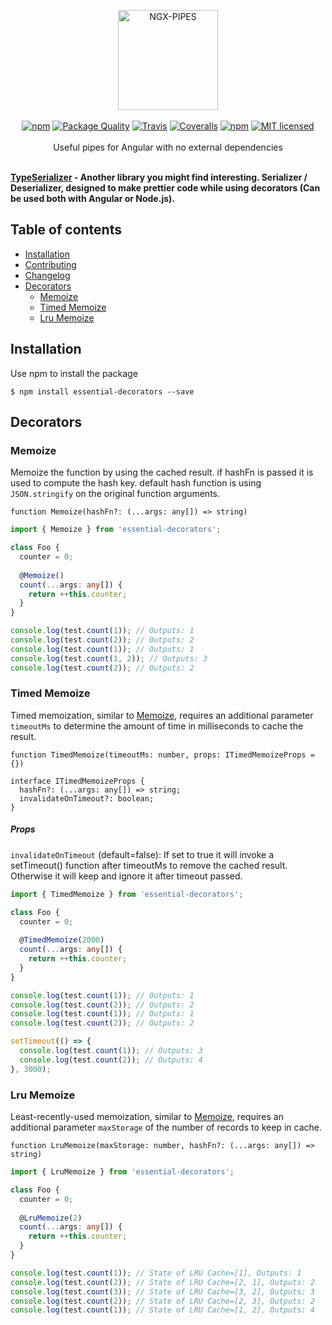 <p align="center">
<img 
    src="assets/ngx-logo.png" width="160" border="0" alt="NGX-PIPES">
<br/><br/>
<a href="https://www.npmjs.com/package/ngx-pipes"><img src="https://img.shields.io/npm/v/ngx-pipes.svg?style=flat-square" alt="npm"></a>
<a href="http://packagequality.com/#?package=ngx-pipes"><img src="https://npm.packagequality.com/shield/ngx-pipes.svg?style=flat-square" alt="Package Quality"></a>
<a href="https://travis-ci.org/danrevah/ngx-pipes"><img src="https://img.shields.io/travis/danrevah/ngx-pipes.svg?style=flat-square" alt="Travis"></a>
<a href="https://coveralls.io/github/danrevah/ngx-pipes?branch=master"><img src="https://img.shields.io/coveralls/danrevah/ngx-pipes.svg?style=flat-square" alt="Coveralls"></a>
<a href="https://www.npmjs.com/package/ngx-pipes"><img src="https://img.shields.io/npm/dm/ngx-pipes.svg?style=flat-square" alt="npm"></a>
<a href="https://github.com/danrevah/ngx-pipes/blob/master/LICENSE.md"><img src="https://img.shields.io/badge/license-MIT-blue.svg?style=flat-square" alt="MIT licensed"></a>
<br/><br/>
 Useful pipes for Angular with no external dependencies
<br/><br/>
</p>

<b><a href="https://github.com/danrevah/typeserializer" target="_blank">TypeSerializer</a> - Another library you might find interesting. Serializer / Deserializer, designed to make prettier code while using decorators (Can be used both with Angular or Node.js).</b>

## Table of contents

 - [Installation](#installation)
 - [Contributing](CONTRIBUTING.md)
 - [Changelog](CHANGELOG.md)
 - [Decorators](#decorators)   
    - [Memoize](#memoize)
    - [Timed Memoize](#timed-memoize)
    - [Lru Memoize](#lru-memoize)

## Installation

Use npm to install the package

  ```terminal
  $ npm install essential-decorators --save 
  ```

## Decorators

### Memoize

Memoize the function by using the cached result. if hashFn is passed it is used to compute the hash key. default hash function is using `JSON.stringify` on the original function arguments.

``function Memoize(hashFn?: (...args: any[]) => string)``

```typescript
import { Memoize } from 'essential-decorators';

class Foo {
  counter = 0;
  
  @Memoize()
  count(...args: any[]) {
    return ++this.counter;
  }
}

console.log(test.count(1)); // Outputs: 1
console.log(test.count(2)); // Outputs: 2
console.log(test.count(1)); // Outputs: 1
console.log(test.count(1, 2)); // Outputs: 3
console.log(test.count(2)); // Outputs: 2
```

### Timed Memoize

Timed memoization, similar to [Memoize](#memoize), requires an additional parameter `timeoutMs` to determine the amount of time in milliseconds to cache the result.
  

``function TimedMemoize(timeoutMs: number, props: ITimedMemoizeProps = {})``
```
interface ITimedMemoizeProps {
  hashFn?: (...args: any[]) => string;
  invalidateOnTimeout?: boolean;
}
```

##### Props
`invalidateOnTimeout` (default=false): If set to true it will invoke a setTimeout() function after timeoutMs to remove the cached result. Otherwise it will keep and ignore it after timeout passed. 

```typescript
import { TimedMemoize } from 'essential-decorators';

class Foo {
  counter = 0;
  
  @TimedMemoize(2000)
  count(...args: any[]) {
    return ++this.counter;
  }
}

console.log(test.count(1)); // Outputs: 1
console.log(test.count(2)); // Outputs: 2
console.log(test.count(1)); // Outputs: 1
console.log(test.count(2)); // Outputs: 2

setTimeout(() => {
  console.log(test.count(1)); // Outputs: 3
  console.log(test.count(2)); // Outputs: 4
}, 3000);
```


### Lru Memoize

Least-recently-used memoization, similar to [Memoize](#memoize), requires an additional parameter `maxStorage` of the number of records to keep in cache.
  

``function LruMemoize(maxStorage: number, hashFn?: (...args: any[]) => string)``

```typescript
import { LruMemoize } from 'essential-decorators';

class Foo {
  counter = 0;
  
  @LruMemoize(2)
  count(...args: any[]) {
    return ++this.counter;
  }
}

console.log(test.count(1)); // State of LRU Cache=[1], Outputs: 1 
console.log(test.count(2)); // State of LRU Cache=[2, 1], Outputs: 2
console.log(test.count(3)); // State of LRU Cache=[3, 2], Outputs: 3
console.log(test.count(2)); // State of LRU Cache=[2, 3], Outputs: 2
console.log(test.count(1)); // State of LRU Cache=[1, 2], Outputs: 4
```
